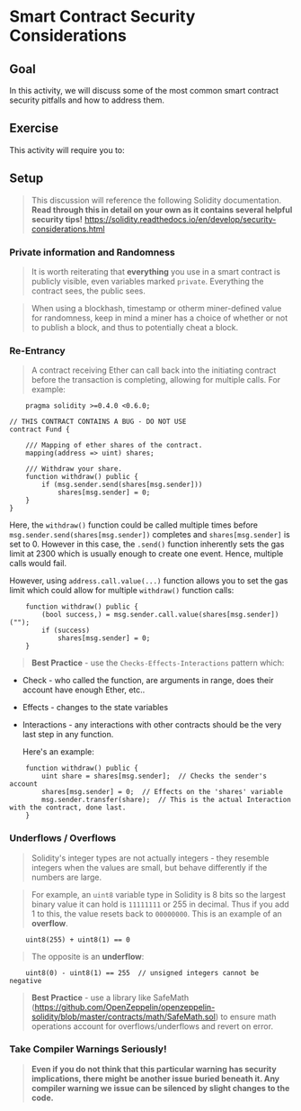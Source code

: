 # Smart Contract Security Considerations
## Goal
In this activity, we will discuss some of the most common smart contract security pitfalls and how to address them.

## Exercise
This activity will require you to:

## Setup
> This discussion will reference the following Solidity documentation. **Read through this in detail on your own as it contains several helpful security tips!**
>https://solidity.readthedocs.io/en/develop/security-considerations.html

### Private information and Randomness
> It is worth reiterating that **everything** you use in a smart contract is publicly visible, even variables marked `private`. Everything the contract sees, the public sees.

> When using a blockhash, timestamp or otherm miner-defined value for randomness, keep in mind a miner has a choice of whether or not to publish a block, and thus to potentially cheat a block. 

### Re-Entrancy
> A contract receiving Ether can call back into the initiating contract before the transaction is completing, allowing for multiple calls. For example:
```
    pragma solidity >=0.4.0 <0.6.0;

// THIS CONTRACT CONTAINS A BUG - DO NOT USE
contract Fund {
    
    /// Mapping of ether shares of the contract.
    mapping(address => uint) shares;
    
    /// Withdraw your share.
    function withdraw() public {
        if (msg.sender.send(shares[msg.sender]))
            shares[msg.sender] = 0;
    }
}
```
Here, the `withdraw()` function could be called multiple times before `msg.sender.send(shares[msg.sender])` completes and `shares[msg.sender]` is set to 0. However in this case, the `.send()` function inherently sets the gas limit at 2300 which is usually enough to create one event. Hence, multiple calls would fail.

However, using `address.call.value(...)` function allows you to set the gas limit which could allow for multiple `withdraw()` function calls:
```
    function withdraw() public {
        (bool success,) = msg.sender.call.value(shares[msg.sender])("");
        if (success)
            shares[msg.sender] = 0;
    }
```

> **Best Practice** - use the `Checks-Effects-Interactions` pattern which:
* Check - who called the function, are arguments in range, does their account have enough Ether, etc..
* Effects - changes to the state variables
* Interactions - any interactions with other contracts should be the very last step in any function.
  
  Here's an example:
```
    function withdraw() public {
        uint share = shares[msg.sender];  // Checks the sender's account
        shares[msg.sender] = 0;  // Effects on the 'shares' variable
        msg.sender.transfer(share);  // This is the actual Interaction with the contract, done last.
    }
```

### Underflows / Overflows
> Solidity's integer types are not actually integers - they resemble integers when the values are small, but behave differently if the numbers are large. 

> For example, an `uint8` variable type in Solidity is 8 bits so the largest binary value it can hold is `11111111` or 255 in decimal. Thus if you add 1 to this, the value resets back to `00000000`. This is an example of an **overflow**. 
```
    uint8(255) + uint8(1) == 0
```
>The opposite is an **underflow**:
```
    uint8(0) - uint8(1) == 255  // unsigned integers cannot be negative
```
> **Best Practice** - use a library like SafeMath (<https://github.com/OpenZeppelin/openzeppelin-solidity/blob/master/contracts/math/SafeMath.sol>) to ensure math operations account for overflows/underflows and revert on error.

### Take Compiler Warnings Seriously!
> **Even if you do not think that this particular warning has security implications, there might be another issue buried beneath it. Any compiler warning we issue can be silenced by slight changes to the code.**
